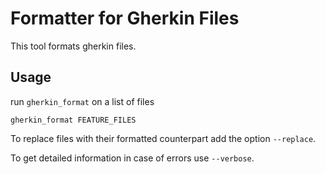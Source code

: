 Formatter for Gherkin Files
===========================

This tool formats gherkin files.

Usage
-----

run `gherkin_format` on a list of files

    gherkin_format FEATURE_FILES

To replace files with their formatted counterpart add the option `--replace`.

To get detailed information in case of errors use `--verbose`.
